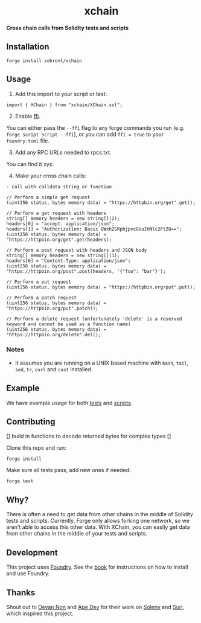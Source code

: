# <h1 align="center"> xchain </h1>

**Cross chain calls from Solidity tests and scripts**

## Installation

```
forge install zobront/xchain
```

## Usage

1. Add this import to your script or test:

```solidity
import { XChain } from "xchain/XChain.sol";
```

2. Enable [ffi](https://book.getfoundry.sh/cheatcodes/ffi.html).

You can either pass the `--ffi` flag to any forge commands you run (e.g. `forge script Script --ffi`), or you can add `ffi = true` to your `foundry.toml` file.

3. Add any RPC URLs needed to rpcs.txt.

You can find it xyz.

4. Make your cross chain calls:

```solidity
- call with calldata string or function

// Perform a simple get request
(uint256 status, bytes memory data) = "https://httpbin.org/get".get();

// Perform a get request with headers
string[] memory headers = new string[](2);
headers[0] = "accept: application/json";
headers[1] = "Authorization: Basic QWxhZGRpbjpvcGVuIHNlc2FtZQ==";
(uint256 status, bytes memory data) = "https://httpbin.org/get".get(headers);

// Perform a post request with headers and JSON body
string[] memory headers = new string[](1);
headers[0] = "Content-Type: application/json";
(uint256 status, bytes memory data) = "https://httpbin.org/post".post(headers, '{"foo": "bar"}');

// Perform a put request
(uint256 status, bytes memory data) = "https://httpbin.org/put".put();

// Perform a patch request
(uint256 status, bytes memory data) = "https://httpbin.org/put".patch();

// Perform a delete request (unfortunately 'delete' is a reserved keyword and cannot be used as a function name)
(uint256 status, bytes memory data) = "https://httpbin.org/delete".del();
```

### Notes

- It assumes you are running on a UNIX based machine with `bash`, `tail`, `sed`, `tr`, `curl` and `cast` installed.

## Example

We have example usage for both [tests](./test/Surl.t.sol) and [scripts](./script/).

## Contributing

[] build in functions to decode returned bytes for complex types
[] 

Clone this repo and run:

```
forge install
```

Make sure all tests pass, add new ones if needed:

```
forge test
```

## Why?

There is often a need to get data from other chains in the middle of Solidity tests and scripts. Currently, Forge only allows forking one network, so we aren't able to access this other data. With XChain, you can easily get data from other chains in the middle of your tests and scripts.

## Development

This project uses [Foundry](https://getfoundry.sh). See the [book](https://book.getfoundry.sh/getting-started/installation.html) for instructions on how to install and use Foundry.

## Thanks

Shout out to [Devan Non](https://twitter.com/devan_non) and [Ape Dev](https://twitter.com/_apedev) for their work on [Solenv](https://github.com/memester-xyz/solenv) and [Surl](https://github.com/memester-xyz/surl/), which inspired this project.